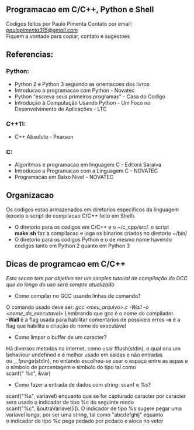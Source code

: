 ## Programacao em C/C++, Python e Shell

Codigos feitos por Paulo Pimenta
Contato por email: *paulopimenta315@gmail.com* <br />
Fiquem a vontade para copiar, contato e sugestoes 

## Referencias: 

<p>

### Python:

* Python 2 e Python 3 seguindo as orientacoes dos livros: <br />
* Introducao a programacao com Python - Novatec <br />
* Python "escreva seus primeiros programas" - Casa do Codigo <br />
* Introdução à Computação Usando Python - Um Foco no Desenvolvimento de Aplicações - LTC <br /> 

### C++11:

* C++ Absoluto - Pearson

### C:

* Algoritmos e programacao em linguagem C - Editora Saraiva
* Introducao a Programacao com a Linguagem C - NOVATEC
* Programacao em Baixo Nivel - NOVATEC

</p>

## Organizacao

<p>

Os codigos estao armazenados em diretorios especificos da linguagem (exceto o script de compilacao C/C++ feito em Shell). <br />

* O diretorio para os codigos em C/C++ e o ~/c_cpp/src/. o script **make.sh** faz a compilacao e joga os binarios criados no diretorio ~/bin/ <br />
* O diretorio para os codigos Python e o de mesmo nome havendo codigos tanto em Python 2 quanto em Python 3 <br />

</p>

## Dicas de programcao em C/C++

<p>

*Esta secao tem por objetivo ser um simples tutorial de compilação do GCC que ao longo do uso será sempre atualizado*

* Como compilar no GCC usando linhas de comando?

O comando usado deve ser: *gcc <meu_arquivo>.c -Wall -o <nome_do_executavel>* Lembrando que gcc é o nome do compilador. <br />
**-Wall** é a flag usada para habilitar comentários de possiveis erros **-o** é a flag que habilita a criação do nome do executável

* Como limpar o buffer de um caracter?

Há diversos metodos na internet, como usar fflush(stdin), o qual cria um behaviour undefined e é melhor usado em saidas e não entradas <br />
ou \__fpurge(stdin), no entando escolheu-se usar o espaço entre as aspas e o símbolo de porcentagem e simbolo do tipo tal como <br />
scanf(" %c", &var)

* Como fazer a entrada de dados com string: scanf e %s?

scanf("%s", variavel) enquanto que se for capturado caracter por caracter sera usado o indicador de tipo %c do seguinte modo <br />
scanf("%c", &outraVariavel[i]). O indicador de tipo %s sugere pegar uma variavel longa, por ser uma string, tal como "abcdefghij" equanto <br />
o indicador de tipo %c pega pedado por pedaco e aloca no vetor

</p>
